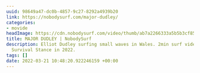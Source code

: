 ```yaml
---
uuid: 98649a47-dc0b-4857-9c27-8292a4939b20
link: https://nobodysurf.com/major-dudley/
categories:
- movide
headImage: https://cdn.nobodysurf.com/video/thumb/ab7a2266333a5b5b3cf8533adc6a3090.png
title: MAJOR DUDLEY | NobodySurf
description: Elliot Dudley surfing small waves in Wales. 2min surf video created by
  Survival Stance in 2022.
tags: []
date: 2022-03-21 10:48:20.922246159 +00:00
---
```

